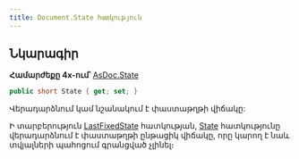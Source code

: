 ```yaml
---
title: Document.State հատկություն
---
```


## Նկարագիր

**Համարժեքը 4x-ում՝** [AsDoc.State](https://armsoft.github.io/as4x-docs/HTM/ProgrGuide/Functions/ASDOC/State.html)

```c#
public short State { get; set; }
```

Վերադարձնում կամ նշանակում է փաստաթղթի վիճակը:

Ի տարբերություն [LastFixedState](LastFixedState.md) հատկության, [State](State.md) հատկությունը վերադարձնում է փաստաթղթի ընթացիկ վիճակը, որը կարող է նաև տվյալների պահոցում գրանցված չլինել։

